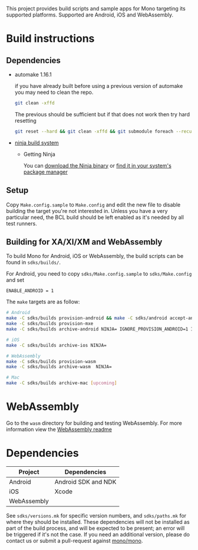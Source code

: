 This project provides build scripts and sample apps for Mono targeting its supported platforms. Supported are Android, iOS and WebAssembly.

# Build instructions

## Dependencies

- automake 1.16.1

  if you have already built before using a previous version of automake you may need to clean the repo.

  ```bash
  git clean -xffd
  ```

  The previous should be sufficient but if that does not work then try hard resetting

  ```bash
  git reset --hard && git clean -xffd && git submodule foreach --recursive git reset --hard && git submodule foreach --recursive git clean -xffd && git submodule update --init --recursive
  ```

- [ninja build system](https://ninja-build.org)

  - Getting Ninja

    You can [download the Ninja binary](https://github.com/ninja-build/ninja/releases) or [find
    it in your system's package manager](https://github.com/ninja-build/ninja/wiki/Pre-built-Ninja-packages)

## Setup

Copy `Make.config.sample` to `Make.config` and edit the new file to disable building the target you're not interested in.
Unless you have a very particular need, the BCL build should be left enabled as it's needed by all test runners.

## Building for XA/XI/XM and WebAssembly

To build Mono for Android, iOS or WebAssembly, the build scripts can be found in `sdks/builds/`. 

For Android, you need to copy `sdks/Make.config.sample` to `sdks/Make.config` and set

```
ENABLE_ANDROID = 1
```

The `make` targets are as follow:

```bash
# Android
make -C sdks/builds provision-android && make -C sdks/android accept-android-license
make -C sdks/builds provision-mxe
make -C sdks/builds archive-android NINJA= IGNORE_PROVISION_ANDROID=1 IGNORE_PROVISION_MXE=1

# iOS
make -C sdks/builds archive-ios NINJA=

# WebAssembly
make -C sdks/builds provision-wasm
make -C sdks/builds archive-wasm  NINJA=

# Mac
make -C sdks/builds archive-mac [upcoming]
```

# WebAssembly

Go to the `wasm` directory for building and testing WebAssembly.  For more information view the [WebAssembly readme](./wasm/README.md)


# Dependencies

| Project     | Dependencies        |
| ----------- | ------------------- |
| Android     | Android SDK and NDK |
| iOS         | Xcode               |
| WebAssembly |                     |

See `sdks/versions.mk` for specific version numbers, and `sdks/paths.mk` for where they should be installed. These dependencies will not be installed as part of the build process, and will be expected to be present; an error will be triggered if it's not the case. If you need an additional version, please do contact us or submit a pull-request against [mono/mono](https://github.com/mono/mono).
